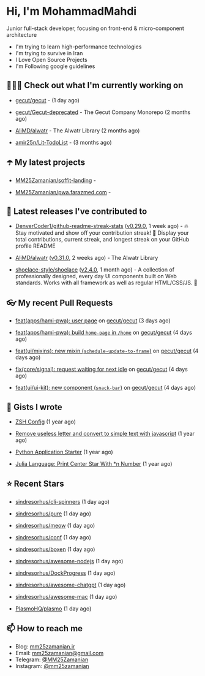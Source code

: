 # Hi, I'm MohammadMahdi

Junior full-stack developer, focusing on front-end & micro-component architecture

- I'm trying to learn high-performance technologies
- I'm trying to survive in Iran
- I Love Open Source Projects
- I'm Following google guidelines

## 👨🏻‍💻 Check out what I'm currently working on



- [gecut/gecut](https://github.com/gecut/gecut) -  (1 day ago)

- [gecut/Gecut-deprecated](https://github.com/gecut/Gecut-deprecated) - The Gecut Company Monorepo (2 months ago)

- [AliMD/alwatr](https://github.com/AliMD/alwatr) - The Alwatr Library (2 months ago)

- [amir25n/Lit-TodoList](https://github.com/amir25n/Lit-TodoList) -  (3 months ago)

## ☂️ My latest projects



- [MM25Zamanian/soffit-landing](https://github.com/MM25Zamanian/soffit-landing) - 

- [MM25Zamanian/pwa.farazmed.com](https://github.com/MM25Zamanian/pwa.farazmed.com) - 

## 🎉 Latest releases I've contributed to



- [DenverCoder1/github-readme-streak-stats](https://github.com/DenverCoder1/github-readme-streak-stats) ([v0.29.0](https://github.com/DenverCoder1/github-readme-streak-stats/releases/tag/v0.29.0), 1 week ago) - 🔥 Stay motivated and show off your contribution streak! 🌟 Display your total contributions, current streak, and longest streak on your GitHub profile README

- [AliMD/alwatr](https://github.com/AliMD/alwatr) ([v0.31.0](https://github.com/AliMD/alwatr/releases/tag/v0.31.0), 2 weeks ago) - The Alwatr Library

- [shoelace-style/shoelace](https://github.com/shoelace-style/shoelace) ([v2.4.0](https://github.com/shoelace-style/shoelace/releases/tag/v2.4.0), 1 month ago) - A collection of professionally designed, every day UI components built on Web standards. Works with all framework as well as regular HTML/CSS/JS. 🥾

## 👓 My recent Pull Requests



- [feat(apps/hami-pwa): user page](https://github.com/gecut/gecut/pull/110) on [gecut/gecut](https://github.com/gecut/gecut) (3 days ago)

- [feat(apps/hami-pwa): build `home-page` in `/home`](https://github.com/gecut/gecut/pull/109) on [gecut/gecut](https://github.com/gecut/gecut) (4 days ago)

- [feat(ui/mixins): new mixin (`schedule-update-to-frame`)](https://github.com/gecut/gecut/pull/108) on [gecut/gecut](https://github.com/gecut/gecut) (4 days ago)

- [fix(core/signal): request waiting for next idle](https://github.com/gecut/gecut/pull/107) on [gecut/gecut](https://github.com/gecut/gecut) (4 days ago)

- [feat(ui/ui-kit): new component (`snack-bar`)](https://github.com/gecut/gecut/pull/106) on [gecut/gecut](https://github.com/gecut/gecut) (4 days ago)

## 📓 Gists I wrote



- [ZSH Config](https://gist.github.com/fc1960135cf54fd5fae966c637455ffe) (1 year ago)

- [Remove useless letter and convert to simple text with javascript](https://gist.github.com/2249ec3b4dfe1de7693d6412beeba5a0) (1 year ago)

- [Python Application Starter](https://gist.github.com/0d120f8dde7a95ad33bc1fa160975df6) (1 year ago)

- [Julia Language: Print Center Star With *n Number](https://gist.github.com/b04a84f77b7946162c81409eeae904ad) (1 year ago)

## ⭐ Recent Stars



- [sindresorhus/cli-spinners](https://github.com/sindresorhus/cli-spinners) (1 day ago)

- [sindresorhus/pure](https://github.com/sindresorhus/pure) (1 day ago)

- [sindresorhus/meow](https://github.com/sindresorhus/meow) (1 day ago)

- [sindresorhus/conf](https://github.com/sindresorhus/conf) (1 day ago)

- [sindresorhus/boxen](https://github.com/sindresorhus/boxen) (1 day ago)

- [sindresorhus/awesome-nodejs](https://github.com/sindresorhus/awesome-nodejs) (1 day ago)

- [sindresorhus/DockProgress](https://github.com/sindresorhus/DockProgress) (1 day ago)

- [sindresorhus/awesome-chatgpt](https://github.com/sindresorhus/awesome-chatgpt) (1 day ago)

- [sindresorhus/awesome-mac](https://github.com/sindresorhus/awesome-mac) (1 day ago)

- [PlasmoHQ/plasmo](https://github.com/PlasmoHQ/plasmo) (1 day ago)

## 📫 How to reach me

- Blog: [mm25zamanian.ir](https://mm25zamanian.ir)
- Email: [mm25zamanian@gmail.com](mailto://mm25zamanian@gmail.com)
- Telegram: [@MM25Zamanian](https://t.me/MM25Zamanian)
- Instagram: [@mm25zamanian](https://instagram.com/mm25zamanian)
